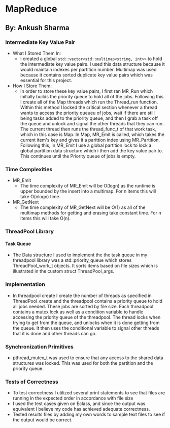 # MapReduce

## By: Ankush Sharma

### Intermediate Key Value Pair

- What I Stored Them In:
    - I created a global `std::vector<std::multimap<string, int>>` to hold the intermediate key value pairs. I used this data structure because it would maintain indexes per partition number. Multimap was used because it contains sorted duplicate key value pairs which was essential for this project.
- How I Store Them:
    - In order to store these key value pairs, I first ran MR_Run which initially builds the priority queue to hold all of the jobs. Following this I create all of the Map threads which run the Thread_run function. Within this method I locked the critical section whenever a thread wants to access the priority queueu of jobs, wait if there are still being tasks added to the priority queue, and then I grab a task off the queue and unlock and signal the other threads that they can run. The current thread then runs the thread_func_t of that work task, which in this case is Map. In Map, MR_Emit is called, which takes the current item's key and gives it a parittion index using MR_Partition. Following this, in MR_Emit I use a global partition lock to lock a global partition data structure which i then add the key value pair to. This continues until the Priority queue of jobs is empty.

### Time Complexities
- MR_Emit
    - The time complexity of MR_Emit will be O(logn) as the runtime is upper bounded by the insert into a multimap. For n items this will take O(nlogn) time.
- MR_GetNext
    - The time complexity of MR_GetNext will be O(1) as all of the multimap methods for getting and erasing take constant time. For n items this will take O(n).

### ThreadPool Library

#### Task Queue
- The Data structure I used to implement the the task queue in my threadpool library was a std::priority_queue which stores ThreadPool_work_t objects. It sorts items based on file sizes which is illustrated in the custom struct ThreadPool_args.

### Implementation
- In threadpool create I create the number of threads as specified in ThreadPool_create and the threadpool contains a priority queue to hold all jobs needed. These jobs are sorted by file size. Each threadpool contains a mutex lock as well as a condition variable to handle accessing the priority queue of the threadpool. The thread locks when trying to get from the queue, and unlocks when it is done getting from the queue. It then uses the conditional variable to signal other threads that it is done and other threads can go.

### Synchronization Primitives
- pthread_mutex_t was used to ensure that any access to the shared data structures was locked. This was used for both the partition and the priority queue.

### Tests of Correctness
- To test correctness I utilized several print statements to see that files are running in the expected order in accordance with file size
- I used the test cases given on Eclass, and since the output was equivalent I believe my code has achieved adequate correctness.
- Tested results files by adding my own words to sample text files to see if the output would be correct.
